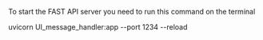 

To start the FAST API server you need to run this command on the terminal

uvicorn UI_message_handler:app --port 1234 --reload